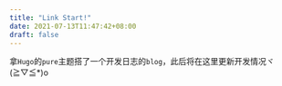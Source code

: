 ```yaml
---
title: "Link Start!"
date: 2021-07-13T11:47:42+08:00
draft: false
---
```

拿`Hugo`的`pure`主题搭了一个开发日志的`blog`，此后将在这里更新开发情况ヾ(≧▽≦*)o
